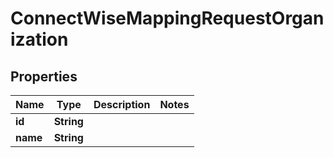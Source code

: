 # ConnectWiseMappingRequestOrganization

## Properties
Name | Type | Description | Notes
------------ | ------------- | ------------- | -------------
**id** | **String** |  | 
**name** | **String** |  | 
